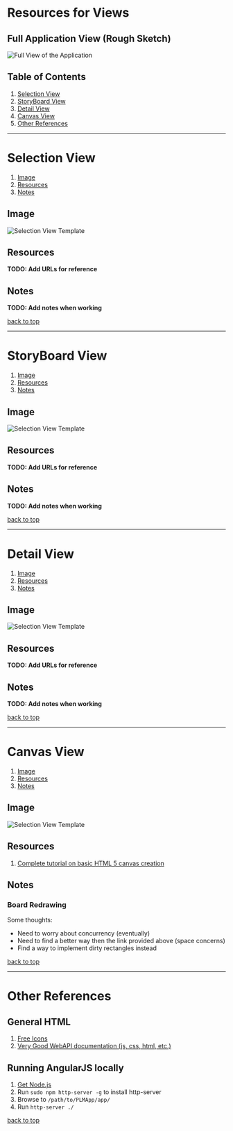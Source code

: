 # Resources for Views #

## Full Application View (Rough Sketch) ##

![Full View of the Application](full_view.jpg)

## Table of Contents ##

1. [Selection View](#selection-view)
2. [StoryBoard View](#storyboard-view)
3. [Detail View](#detail-view)
4. [Canvas View](#canvas-view)
5. [Other References](#other-references)

-------------------------------------------------------------------------------


# Selection View #

1. [Image](#image)
2. [Resources](#resources)
3. [Notes](#notes)

## Image ##

![Selection View Template](selection_view.jpg)

## Resources ##

**TODO: Add URLs for reference**

## Notes ##

**TODO: Add notes when working**

[back to top](#table-of-contents)


-------------------------------------------------------------------------------


# StoryBoard View #

1. [Image](#image)
2. [Resources](#resources)
3. [Notes](#notes)

## Image ##

![Selection View Template](storyboard_view.jpg)

## Resources ##

**TODO: Add URLs for reference**

## Notes ##

**TODO: Add notes when working**

[back to top](#table-of-contents)

-------------------------------------------------------------------------------


# Detail View #

1. [Image](#image)
2. [Resources](#resources)
3. [Notes](#notes)

## Image ##

![Selection View Template](detail_view.jpg)

## Resources ##

**TODO: Add URLs for reference**

## Notes ##

**TODO: Add notes when working**

[back to top](#table-of-contents)


-------------------------------------------------------------------------------


# Canvas View #

1. [Image](#image)
2. [Resources](#resources)
3. [Notes](#notes)

## Image ##

![Selection View Template](canvas_view.jpg)

## Resources ##

1. [Complete tutorial on basic HTML 5 canvas creation](http://www.williammalone.com/articles/create-html5-canvas-javascript-drawing-app/)

## Notes ##

### Board Redrawing ###
Some thoughts:
- Need to worry about concurrency (eventually)
- Need to find a better way then the link provided above (space concerns)
- Find a way to implement dirty rectangles instead

[back to top](#table-of-contents)

-------------------------------------------------------------------------------

# Other References #

## General HTML ##

1. [Free Icons](http://www.flaticon.com/)
2. [Very Good WebAPI documentation (js, css, html, etc.)](https://developer.mozilla.org/en-US/)

## Running AngularJS locally ##
1. [Get Node.js](https://nodejs.org/download/)
2. Run ```sudo npm http-server -g``` to install http-server
3. Browse to ```/path/to/PLMApp/app/```
4. Run ```http-server ./```

[back to top](#table-of-contents)
